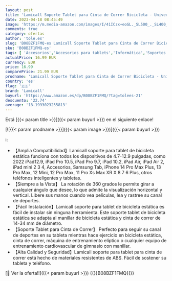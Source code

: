 ```yaml
---
layout: post
title: 'Lamicall Soporte Tablet para Cinta de Correr Bicicleta - Universal Soporte Ajustable para 4.7"~13" Tablets para 2022 iPad Pro 9.7  10.5  12.9  iPad Air 2 3 4  iPad Mini 2 3 4  iPhone  Otras Tablets'
date: 2023-04-18 08:45:49
image: 'https://m.media-amazon.com/images/I/41ICzx+eoGL._SL500_._SL400_.jpg'
comments: true
category: ofertas
author: 'tole.es'
slug: 'B08BZF1FMQ-es Lamicall Soporte Tablet para Cinta de Correr Bicicleta -...'
sku: 'B08BZF1FMQ-es'
tags: [ 'Accesorios','Accesorios para tablets','Informática','Soportes para tablets','ipad','iphone','lamicall','🇪🇸', ]
actualPrice: 16.99 EUR
currency: EUR
price: 16.99
comparePrice: 21.99 EUR
prodname: 'Lamicall Soporte Tablet para Cinta de Correr Bicicleta - Universal Soporte Ajustable para 4.7"~13" Tablets para 2022 iPad Pro 9.7  10.5  12.9  iPad Air 2 3 4  iPad Mini 2 3 4  iPhone  Otras Tablets'
country: 'es'
flag: '🇪🇸'
brand: 'Lamicall'
buyurl: 'https://www.amazon.es/dp/B08BZF1FMQ/?tag=tolees-21'
descuento: '22.74'
average: '18.1993023255813'
---
```


Está [{{< param title >}}]({{< param buyurl >}}) en el siguiente enlace!

[![{{< param prodname >}}]({{< param image >}})]({{< param buyurl >}})

ℹ️:

- 【Amplia Compatibilidad】Lamicall soporte para tablet de bicicleta estática funciona con todos los dispositivos de 4.7-12.9 pulgadas, como 2022 iPad12.9, iPad Pro 10.5, iPad Pro 9.7, iPad 10.2, iPad Air, iPad Air 2, iPad mini 2 3 4, Accesorios, Samsung Tab, iPhone 14 Pro Max Plus, 13 Pro Max, 12 Mini, 12 Pro Max, 11 Pro Xs Max XR X 8 7 6 Plus, otros teléfonos inteligentes y tabletas.
- 【Siempre a la Vista】 La rotación de 360 ​​grados le permite girar a cualquier ángulo que desee, lo que admite la visualización horizontal y vertical. Libere sus manos cuando vea películas, lea y rastree su canal de deportes.
- 【Fácil Instalación】Lamicall soporte para tablet de bicicleta estática es fácil de instalar sin ninguna herramienta. Este soporte tablet de bicicleta estática se adapta al manillar de bicicleta estática y cinta de correr de 14-34 mm de diámetro.
- 【Soporte Tablet para Cinta de Correr】 Perfecto para seguir su canal de deportes en su tableta mientras hace ejercicio en bicicleta estática, cinta de correr, máquina de entrenamiento elíptico o cualquier equipo de entrenamiento cardiovascular de gimnasio con manillar.
- 【Alta Calidad y Seguridad】Lamicall soporte para tablet para cinta de correr está hecho de materiales resistentes de ABS. Fácil de sostener su tableta y teléfono.

[🛒 Ver la oferta!!]({{< param buyurl >}})
{{<world>}}B08BZF1FMQ{{</world>}}
